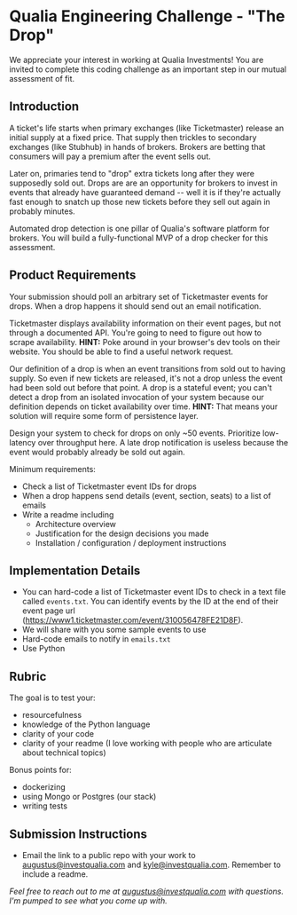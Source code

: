 # Qualia Engineering Challenge - "The Drop"

We appreciate your interest in working at Qualia Investments! You are invited to complete this coding challenge as an important step in our mutual assessment of fit. 

## Introduction

A ticket's life starts when primary exchanges (like Ticketmaster) release an initial supply at a fixed price. That supply then trickles to secondary exchanges (like Stubhub) in hands of brokers. Brokers are betting that consumers will pay a premium after the event sells out.

Later on, primaries tend to "drop" extra tickets long after they were supposedly sold out. Drops are are an opportunity for brokers to invest in events that already have guaranteed demand -- well it is if they're actually fast enough to snatch up those new tickets before they sell out again in probably minutes.

Automated drop detection is one pillar of Qualia's software platform for brokers. You will build a fully-functional MVP of a drop checker for this assessment.

## Product Requirements

Your submission should poll an arbitrary set of Ticketmaster events for drops. When a drop happens it should send out an email notification.

Ticketmaster displays availability information on their event pages, but not through a documented API. You're going to need to figure out how to scrape availability. **HINT:** Poke around in your browser's dev tools on their website. You should be able to find a useful network request.

Our definition of a drop is when an event transitions from sold out to having supply. So even if new tickets are released, it's not a drop unless the event had been sold out before that point. A drop is a stateful event; you can't detect a drop from an isolated invocation of your system because our definition depends on ticket availability over time. **HINT:** That means your solution will require some form of persistence layer.

Design your system to check for drops on only ~50 events. Prioritize low-latency over throughput here. A late drop notification is useless because the event would probably already be sold out again.

Minimum requirements:
- Check a list of Ticketmaster event IDs for drops
- When a drop happens send details (event, section, seats) to a list of emails
- Write a readme including
    - Architecture overview
    - Justification for the design decisions you made
    - Installation / configuration / deployment instructions

## Implementation Details

- You can hard-code a list of Ticketmaster event IDs to check in a text file called `events.txt`. You can identify events by the ID at the end of their event page url (https://www1.ticketmaster.com/event/310056478FE21D8F). 
- We will share with you some sample events to use
- Hard-code emails to notify in `emails.txt`
- Use Python

## Rubric

The goal is to test your:
- resourcefulness
- knowledge of the Python language
- clarity of your code
- clarity of your readme (I love working with people who are articulate about technical topics)

Bonus points for:
- dockerizing
 - using Mongo or Postgres (our stack)
- writing tests

## Submission Instructions

- Email the link to a public repo with your work to augustus@investqualia.com and kyle@investqualia.com. Remember to include a readme.

_Feel free to reach out to me at augustus@investqualia.com with questions. I'm pumped to see what you come up with._



